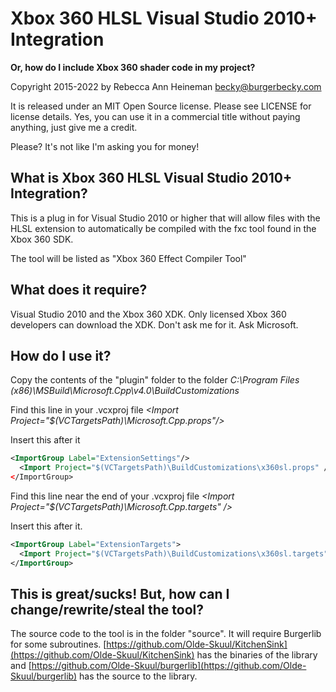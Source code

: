 # Xbox 360 HLSL Visual Studio 2010+ Integration

**Or, how do I include Xbox 360 shader code in my project?**

Copyright 2015-2022 by Rebecca Ann Heineman becky@burgerbecky.com

It is released under an MIT Open Source license. Please see LICENSE for license details. Yes, you can use it in a commercial title without paying anything, just give me a credit.

Please? It's not like I'm asking you for money!

## What is Xbox 360 HLSL Visual Studio 2010+ Integration?

This is a plug in for Visual Studio 2010 or higher that will allow files with the HLSL extension to automatically be compiled with the fxc tool found in the Xbox 360 SDK.

The tool will be listed as "Xbox 360 Effect Compiler Tool"

## What does it require?

Visual Studio 2010 and the Xbox 360 XDK. Only licensed Xbox 360 developers can download the XDK. Don't ask me for it. Ask Microsoft.

## How do I use it?

Copy the contents of the "plugin" folder to the folder *C:\Program Files (x86)\MSBuild\Microsoft.Cpp\v4.0\BuildCustomizations*

Find this line in your .vcxproj file *\<Import Project="$(VCTargetsPath)\Microsoft.Cpp.props"/>*

Insert this after it

```xml
<ImportGroup Label="ExtensionSettings"/>
  <Import Project="$(VCTargetsPath)\BuildCustomizations\x360sl.props" />
</ImportGroup>
```

Find this line near the end of your .vcxproj file *\<Import Project="$(VCTargetsPath)\Microsoft.Cpp.targets" />*

Insert this after it.

```xml
<ImportGroup Label="ExtensionTargets">
  <Import Project="$(VCTargetsPath)\BuildCustomizations\x360sl.targets" />
</ImportGroup>
```

## This is great/sucks! But, how can I change/rewrite/steal the tool?

The source code to the tool is in the folder "source". It will require Burgerlib for some subroutines. [https://github.com/Olde-Skuul/KitchenSink](https://github.com/Olde-Skuul/KitchenSink) has the binaries of the library and [https://github.com/Olde-Skuul/burgerlib](https://github.com/Olde-Skuul/burgerlib) has the source to the library.
